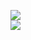 [![](https://img.shields.io/badge/Made%20With-Github%20Spray-lightgrey.svg?style=for-the-badge&logo=github)](https://github.com/Annihil/github-spray#16118)  
[![](https://i.imgur.com/2DrTn0Z.gif)](https://github.com/Annihil/github-spray)